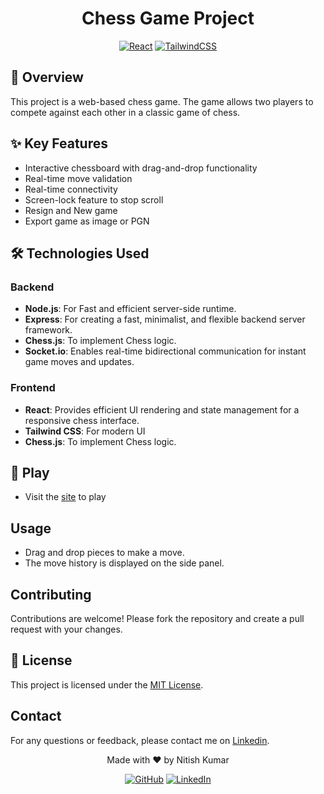 <div align="center">

# Chess Game Project

[![React](https://img.shields.io/badge/react-%23087EA4.svg?style=for-the-badge&logo=react&logoColor=white&labelColor=087EA4&color=149ECA)](https://reactjs.org/)
  [![TailwindCSS](https://img.shields.io/badge/tailwindcss-%2338B2AC.svg?style=for-the-badge&logo=tailwind-css&logoColor=white)](https://tailwindcss.com/)

  </div>

## 📖 Overview

This project is a web-based chess game. The game allows two players to compete against each other in a classic game of chess.

## ✨ Key Features

- Interactive chessboard with drag-and-drop functionality
- Real-time move validation
- Real-time connectivity
- Screen-lock feature to stop scroll
- Resign and New game
- Export game as image or PGN

## 🛠️ Technologies Used

### Backend

- **Node.js**: For Fast and efficient server-side runtime.
- **Express**: For creating a fast, minimalist, and flexible backend server framework.
- **Chess.js**: To implement Chess logic.
- **Socket.io**: Enables real-time bidirectional communication for instant game moves and updates.

### Frontend

- **React**: Provides efficient UI rendering and state management for a responsive chess interface.
- **Tailwind CSS**: For modern UI
- **Chess.js**: To implement Chess logic.

## 🔗 Play

- Visit the [site](https://chess-frontend-dk5t.onrender.com/) to play

## Usage

- Drag and drop pieces to make a move.
- The move history is displayed on the side panel.

## Contributing

Contributions are welcome! Please fork the repository and create a pull request with your changes.

## 📝 License

This project is licensed under the [MIT License](LICENSE).

##  Contact

For any questions or feedback, please contact me on [Linkedin](https://www.linkedin.com/in/nitish-thedev/).

<div align="center">
  Made with ❤️ by Nitish Kumar

  <br/>

  
  [![GitHub](https://img.shields.io/badge/github-%23121011.svg?style=for-the-badge&logo=github&logoColor=white)](https://github.com/c0d1ngthunder)
  [![LinkedIn](https://img.shields.io/badge/linkedin-%230A66C2.svg?style=for-the-badge&logo=linkedin&logoColor=white&labelColor=0A66C2&color=0D76E3)](https://linkedin.com/in/nitish-thedev)
</div>